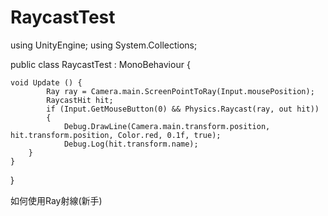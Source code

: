 # RaycastTest



using UnityEngine;
using System.Collections;

public class RaycastTest : MonoBehaviour {

	void Update () {
			Ray ray = Camera.main.ScreenPointToRay(Input.mousePosition);
			RaycastHit hit;
			if (Input.GetMouseButton(0) && Physics.Raycast(ray, out hit))
			{
				Debug.DrawLine(Camera.main.transform.position, hit.transform.position, Color.red, 0.1f, true);
				Debug.Log(hit.transform.name);
		}
	}
}

如何使用Ray射線(新手)
